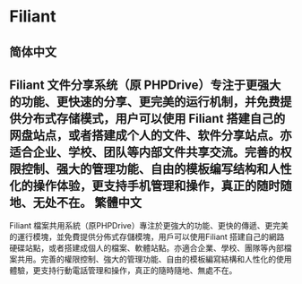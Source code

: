 Filiant
======
简体中文
------
Filiant 文件分享系统（原 PHPDrive）专注于更强大的功能、更快速的分享、更完美的运行机制，并免费提供分布式存储模式，用户可以使用 Filiant 搭建自己的网盘站点，或者搭建成个人的文件、软件分享站点。亦适合企业、学校、团队等内部文件共享交流。完善的权限控制、强大的管理功能、自由的模板编写结构和人性化的操作体验，更支持手机管理和操作，真正的随时随地、无处不在。
繁體中文
------
Filiant 檔案共用系統（原PHPDrive）專注於更強大的功能、更快的傳遞、更完美的運行模塊，並免費提供分佈式存儲模塊，用戶可以使用Filiant 搭建自己的網路硬碟站點，或者搭建成個人的檔案、軟體站點。亦適合企業、學校、團隊等內部檔案共用。完善的權限控制、強大的管理功能、自由的模板編寫結構和人性化的使用體驗，更支持行動電話管理和操作，真正的隨時隨地、無處不在。
